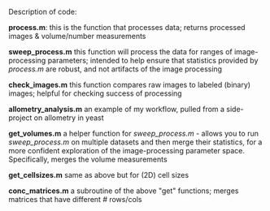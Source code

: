 Description of code:

**process.m**: 
this is the function that processes data; returns processed images & volume/number measurements

**sweep_process.m**
this function will process the data for ranges of image-processing parameters; intended to help ensure that statistics provided by *process.m* are robust, and not artifacts of the image processing

**check_images.m**
this function compares raw images to labeled (binary) images; helpful for checking success of processing

**allometry_analysis.m**
an example of my workflow, pulled from a side-project on allometry in yeast

**get_volumes.m**
a helper function for *sweep_process.m* - allows you to run *sweep_process.m* on multiple datasets and then merge their statistics, for a more confident exploration of the image-processing parameter space. Specifically, merges the volume measurements 

**get_cellsizes.m**
same as above but for (2D) cell sizes

**conc_matrices.m**
a subroutine of the above "get" functions; merges matrices that have different # rows/cols
